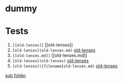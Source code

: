 # dummy

# Tests

1.  `[[old-lenses]]` [[old-lenses]]
2.  `[old-lenses](old-lenses.md)` [old-lenses](old-lenses.md)  
3.  `[[old-lenses.md]]` [[old-lenses.md]]
4.  `[old-lenses](old-lenses)` [old-lenses](old-lenses)
5.  `[old-lenses]({filename}old-lenses.md)` [old-lenses]({filename}old-lenses.md)

[sub folder](./sub1/test_link_11.md)
